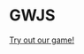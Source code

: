 GWJS
====

[Try out our game!](http://htmlpreview.github.io/?https://github.com/csjordan/GWJS/blob/master/index.html)